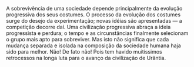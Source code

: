 ﻿A sobrevivência de uma sociedade depende principalmente da evolução progressiva dos seus costumes. O processo da evolução dos costumes surge do desejo da experimentação; novas idéias são apresentadas —  a competição decorre daí. Uma civilização progressiva abraça a ideia progressista e perdura; o tempo e as circunstâncias finalmente selecionam o grupo mais apto para sobreviver. Mas isto não significa que cada mudança separada e isolada na composição da sociedade humana haja sido para melhor. Não! De fato não! Pois tem havido muitíssimos retrocessos na longa luta para o avanço da civilização de Urântia.